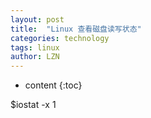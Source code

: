 ```yaml
---
layout: post
title:  "Linux 查看磁盘读写状态" 
categories: technology
tags: linux
author: LZN
---
```


* content
{:toc}

$iostat -x 1
